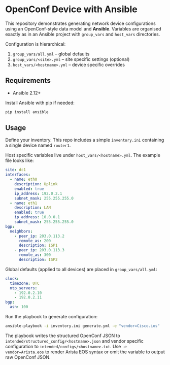 # OpenConf Device with Ansible

This repository demonstrates generating network device configurations using an
OpenConf-style data model and **Ansible**. Variables are organised exactly as in
an Ansible project with `group_vars` and `host_vars` directories.

Configuration is hierarchical:

1. `group_vars/all.yml` – global defaults
2. `group_vars/<site>.yml` – site specific settings (optional)
3. `host_vars/<hostname>.yml` – device specific overrides

## Requirements

* Ansible 2.12+

Install Ansible with pip if needed:

```bash
pip install ansible
```

## Usage

Define your inventory. This repo includes a simple `inventory.ini` containing a
single device named `router1`.

Host specific variables live under `host_vars/<hostname>.yml`. The example file
looks like:

```yaml
site: dc1
interfaces:
  - name: eth0
    description: Uplink
    enabled: true
    ip_address: 192.0.2.1
    subnet_mask: 255.255.255.0
  - name: eth1
    description: LAN
    enabled: true
    ip_address: 10.0.0.1
    subnet_mask: 255.255.255.0
bgp:
  neighbors:
    - peer_ip: 203.0.113.2
      remote_as: 200
      description: ISP1
    - peer_ip: 203.0.113.3
      remote_as: 300
      description: ISP2
```

Global defaults (applied to all devices) are placed in `group_vars/all.yml`:

```yaml
clock:
  timezone: UTC
  ntp_servers:
    - 192.0.2.10
    - 192.0.2.11
bgp:
  asn: 100
```

Run the playbook to generate configuration:

```bash
ansible-playbook -i inventory.ini generate.yml -e "vendor=Cisco.ios"
```

The playbook writes the structured OpenConf JSON to
`intended/structured_config/<hostname>.json` and vendor specific configuration
to `intended/configs/<hostname>.txt`. Use `-e vendor=Arista.eos` to render
Arista EOS syntax or omit the variable to output raw OpenConf JSON.

